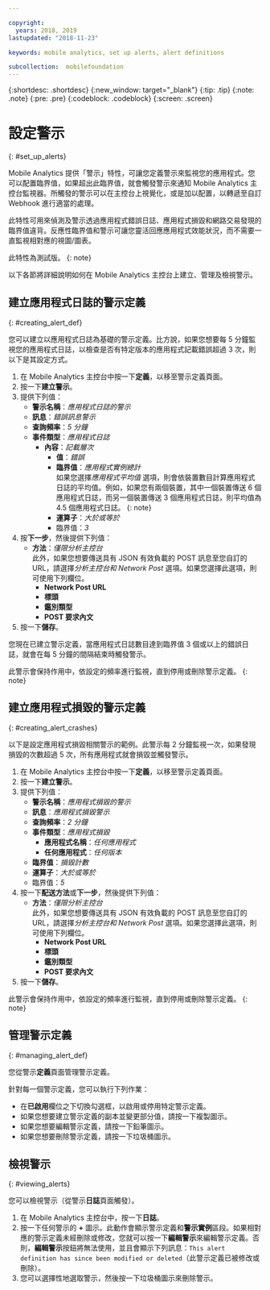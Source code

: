 ```yaml
---

copyright:
  years: 2018, 2019
lastupdated: "2018-11-23"

keywords: mobile analytics, set up alerts, alert definitions

subcollection:  mobilefoundation
---
```


{:shortdesc: .shortdesc}
{:new_window: target="_blank"}
{:tip: .tip}
{:note: .note}
{:pre: .pre}
{:codeblock: .codeblock}
{:screen: .screen}

# 設定警示
{: #set_up_alerts}

Mobile Analytics 提供「警示」特性，可讓您定義警示來監視您的應用程式。您可以配置臨界值，如果超出此臨界值，就會觸發警示來通知 Mobile Analytics 主控台監視器。所觸發的警示可以在主控台上視覺化，或是加以配置，以轉遞至自訂 Webhook 進行適當的處理。

此特性可用來偵測及警示透過應用程式錯誤日誌、應用程式損毀和網路交易發現的臨界值違背。反應性臨界值和警示可讓您靈活回應應用程式效能狀況，而不需要一直監視相對應的視圖/圖表。

此特性為測試版。
{: note}

以下各節將詳細說明如何在 Mobile Analytics 主控台上建立、管理及檢視警示。

## 建立應用程式日誌的警示定義
{: #creating_alert_def}

您可以建立以應用程式日誌為基礎的警示定義。比方說，如果您想要每 5 分鐘監視您的應用程式日誌，以檢查是否有特定版本的應用程式記載錯誤超過 3 次，則以下是其設定方式。

1.  在 Mobile Analytics 主控台中按一下**定義**，以移至警示定義頁面。
2.  按一下**建立警示**。
3.  提供下列值：
    * **警示名稱**：*應用程式日誌的警示*
    * **訊息**：*錯誤訊息警示*
    * **查詢頻率**：*5 分鐘*
    * **事件類型**：*應用程式日誌*
        * **內容**：*記載層次*
            * **值**：*錯誤*
            * **臨界值**：*應用程式實例總計*<br/>
              如果您選擇*應用程式平均值* 選項，則會依裝置數目計算應用程式日誌的平均值。例如，如果您有兩個裝置，其中一個裝置傳送 6 個應用程式日誌，而另一個裝置傳送 3 個應用程式日誌，則平均值為 4.5 個應用程式日誌。
              {: note}
            * **運算子**：*大於或等於*
            * 臨界值：*3*
4.  按**下一步**，然後提供下列值：
    * **方法**：*僅限分析主控台*<br/>
      此外，如果您想要傳送具有 JSON 有效負載的 POST 訊息至您自訂的 URL，請選擇*分析主控台和 Network Post* 選項。如果您選擇此選項，則可使用下列欄位。
      * **Network Post URL**
      * **標頭**
      * **鑑別類型**
      * **POST 要求內文**
5. 按一下**儲存**。  

您現在已建立警示定義，當應用程式日誌數目達到臨界值 3 個或以上的錯誤日誌，就會在每 5 分鐘的間隔結束時觸發警示。

此警示會保持作用中，依設定的頻率進行監視，直到停用或刪除警示定義。
{: note}

## 建立應用程式損毀的警示定義
{: #creating_alert_crashes}

以下是設定應用程式損毀相關警示的範例。此警示每 2 分鐘監視一次，如果發現損毀的次數超過 5 次，所有應用程式就會損毀並觸發警示。

1.  在 Mobile Analytics 主控台中按一下**定義**，以移至警示定義頁面。
2.  按一下**建立警示**。
3.  提供下列值：
    * **警示名稱**：*應用程式損毀的警示*
    * **訊息**：*應用程式損毀警示*
    * **查詢頻率**：*2 分鐘*
    * **事件類型**：*應用程式損毀*
        * **應用程式名稱**：*任何應用程式*
        * **任何應用程式**：*任何版本*
    * **臨界值**：*損毀計數*
    * **運算子**：*大於或等於*
    * 臨界值：*5*
4.  按一下**配送方法**或**下一步**，然後提供下列值：
    * **方法**：*僅限分析主控台*<br/>
      此外，如果您想要傳送具有 JSON 有效負載的 POST 訊息至您自訂的 URL，請選擇*分析主控台和 Network Post* 選項。如果您選擇此選項，則可使用下列欄位。
      * **Network Post URL**
      * **標頭**
      * **鑑別類型**
      * **POST 要求內文**
5. 按一下**儲存**。  

此警示會保持作用中，依設定的頻率進行監視，直到停用或刪除警示定義。
{: note}

## 管理警示定義
{: #managing_alert_def}

您從警示**定義**頁面管理警示定義。

針對每一個警示定義，您可以執行下列作業：
* 在**已啟用**欄位之下切換勾選框，以啟用或停用特定警示定義。
* 如果您想要建立警示定義的副本並變更部分值，請按一下複製圖示。
* 如果您想要編輯警示定義，請按一下鉛筆圖示。
* 如果您想要刪除警示定義，請按一下垃圾桶圖示。

## 檢視警示
{: #viewing_alerts}

您可以檢視警示（從警示**日誌**頁面觸發）。

1.  在 Mobile Analytics 主控台中，按一下**日誌**。
2.  按一下任何警示的 **+** 圖示。此動作會顯示警示定義和**警示實例**區段。如果相對應的警示定義未經刪除或修改，您就可以按一下**編輯警示**來編輯警示定義。否則，**編輯警示**按鈕將無法使用，並且會顯示下列訊息：`This alert definition has since been modified or deleted`（此警示定義已被修改或刪除）。
3.  您可以選擇性地選取警示，然後按一下垃圾桶圖示來刪除警示。
